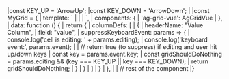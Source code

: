 <framework-specific-section frameworks="vue">
<snippet transform={false}>
|const KEY_UP = 'ArrowUp';
|const KEY_DOWN = 'ArrowDown';
|
|const MyGrid = {
|    template: `
|       <ag-grid-vue
|           class="ag-theme-alpine"
|           :columnDefs="columnDefs">
|       </ag-grid-vue>
|    `,
|    components: {
|        'ag-grid-vue': AgGridVue
|    },
|    data: function () {
|        return {
|            columnDefs: [
|               {
|                   headerName: "Value Column",
|                   field: "value",
|                   suppressKeyboardEvent: params => {
|                       console.log('cell is editing: ' + params.editing);
|                       console.log('keyboard event:', params.event);
|                
|                       // return true (to suppress) if editing and user hit up/down keys
|                       const key = params.event.key;
|                       const gridShouldDoNothing = params.editing && (key === KEY_UP || key === KEY_DOWN);
|                       return gridShouldDoNothing;
|                   }
|               }
|            ]
|        }
|    },
|
|    // rest of the component
|}
</snippet>
</framework-specific-section>